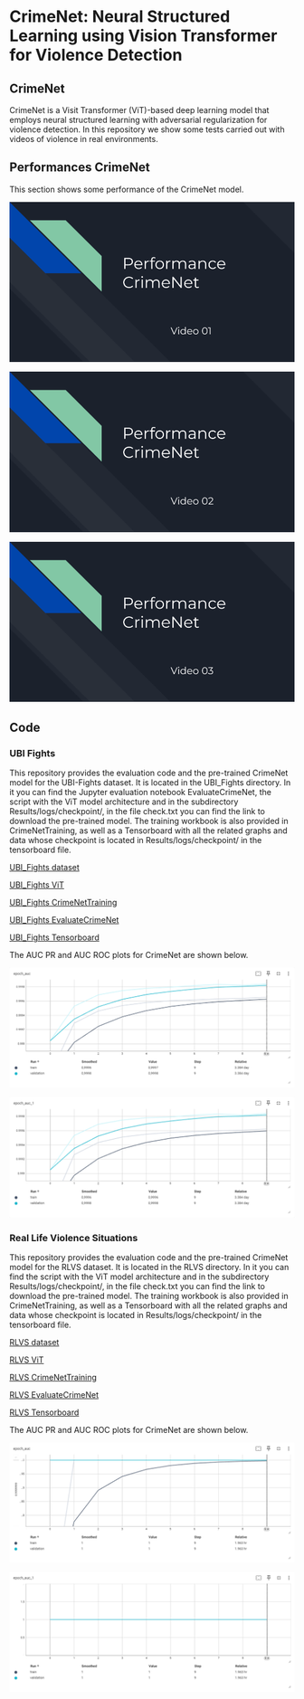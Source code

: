 # CrimeNet: Neural Structured Learning using Vision Transformer for Violence Detection 

## CrimeNet

CrimeNet is a Visit Transformer (ViT)-based deep learning model that employs neural structured learning with adversarial regularization for violence detection. In this repository we show some tests carried out with videos of violence in real environments.

## Performances CrimeNet

This section shows some performance of the CrimeNet model.

[![Watch the video](https://github.com/FernandoJRS/CrimeNet-ViT-NSL/blob/main/video_01.png)](https://drive.google.com/file/d/1Q1teUnISw3N5-Q4rHwRZ82qV08-11ObX/view?usp=sharing)

[![Watch the video](https://github.com/FernandoJRS/CrimeNet-ViT-NSL/blob/main/video_02.png)](https://drive.google.com/file/d/1rCyn0UtEpiFow1Z6-BoS6O6-wutN-O_m/view?usp=sharing)

[![Watch the video](https://github.com/FernandoJRS/CrimeNet-ViT-NSL/blob/main/video_03.png)](https://drive.google.com/file/d/1NzTYrRNsa1Yuat5HDLhiY3OjkJmMItM5/view?usp=sharing)

## Code

### UBI Fights

This repository provides the evaluation code and the pre-trained CrimeNet model for the UBI-Fights dataset. It is located in the UBI_Fights directory. In it you can find the Jupyter evaluation notebook EvaluateCrimeNet, the script with the ViT model architecture and in the subdirectory Results/logs/checkpoint/, in the file check.txt you can find the link to download the pre-trained model. The training workbook is also provided in CrimeNetTraining, as well as a Tensorboard with all the related graphs and data whose checkpoint is located in Results/logs/checkpoint/ in the tensorboard file.

[UBI_Fights dataset](http://socia-lab.di.ubi.pt/EventDetection/)

[UBI_Fights ViT](https://github.com/FernandoJRS/CrimeNet-ViT-NSL/blob/main/UBI_Fights/ViT.py)

[UBI_Fights CrimeNetTraining](https://github.com/FernandoJRS/CrimeNet-ViT-NSL/blob/main/UBI_Fights/CrimeNetTraining.ipynb)

[UBI_Fights EvaluateCrimeNet](https://github.com/FernandoJRS/CrimeNet-ViT-NSL/blob/main/UBI_Fights/EvaluateCrimeNet.ipynb)

[UBI_Fights Tensorboard](https://github.com/FernandoJRS/CrimeNet-ViT-NSL/blob/main/UBI_Fights/Tensorboard.ipynb)

The AUC PR and AUC ROC plots for CrimeNet are shown below.

![UBI_Fights AUC ROC](UBI_Fights/figures/auc_roc.png?raw=True "UBI_Fights AUC ROC")

![UBI_Fights AUC PR](UBI_Fights/figures/auc_pr.png?raw=True "UBI_Fights AUC PR")

### Real Life Violence Situations

This repository provides the evaluation code and the pre-trained CrimeNet model for the RLVS dataset. It is located in the RLVS  directory. In it you can find the script with the ViT model architecture and in the subdirectory Results/logs/checkpoint/, in the file check.txt you can find the link to download the pre-trained model. The training workbook is also provided in CrimeNetTraining, as well as a Tensorboard with all the related graphs and data whose checkpoint is located in Results/logs/checkpoint/ in the tensorboard file.

[RLVS dataset](https://www.kaggle.com/datasets/mohamedmustafa/real-life-violence-situations-dataset)

[RLVS ViT](https://github.com/FernandoJRS/CrimeNet-ViT-NSL/blob/main/RLVS/ViT.py)

[RLVS CrimeNetTraining](https://github.com/FernandoJRS/CrimeNet-ViT-NSL/blob/main/RLVS/CrimeNetTraining.ipynb)

[RLVS EvaluateCrimeNet](https://github.com/FernandoJRS/CrimeNet-ViT-NSL/blob/main/RLVS/EvaluateCrimeNet.ipynb)

[RLVS Tensorboard](https://github.com/FernandoJRS/CrimeNet-ViT-NSL/blob/main/RLVS/Tensorboard.ipynb)

The AUC PR and AUC ROC plots for CrimeNet are shown below.

![RLVS AUC ROC](RLVS/figures/auc_roc.png?raw=True "RLVS AUC ROC")

![RLVS AUC PR](RLVS/figures/auc_pr.png?raw=True "RLVS AUC PR")
